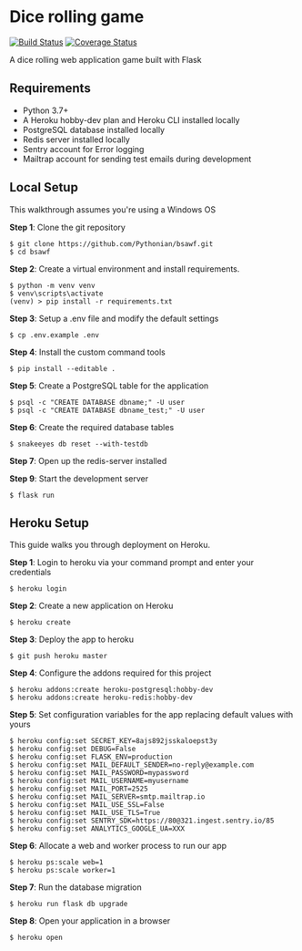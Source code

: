 # Dice rolling game

[![Build Status](https://travis-ci.org/Pythonian/bsawf.svg?branch=master)](https://travis-ci.org/Pythonian/bsawf) [![Coverage Status](https://coveralls.io/repos/github/Pythonian/bsawf/badge.svg?branch=master)](https://coveralls.io/github/Pythonian/bsawf?branch=master)

A dice rolling web application game built with Flask

## Requirements

- Python 3.7+
- A Heroku hobby-dev plan and Heroku CLI installed locally
- PostgreSQL database installed locally
- Redis server installed locally
- Sentry account for Error logging
- Mailtrap account for sending test emails during development

## Local Setup

This walkthrough assumes you're using a Windows OS

**Step 1**: Clone the git repository

    $ git clone https://github.com/Pythonian/bsawf.git
    $ cd bsawf

**Step 2**: Create a virtual environment and install requirements.

    $ python -m venv venv
    $ venv\scripts\activate
    (venv) > pip install -r requirements.txt

**Step 3**: Setup a .env file and modify the default settings

    $ cp .env.example .env

**Step 4**: Install the custom command tools

    $ pip install --editable .

**Step 5**: Create a PostgreSQL table for the application

    $ psql -c "CREATE DATABASE dbname;" -U user
    $ psql -c "CREATE DATABASE dbname_test;" -U user

**Step 6**: Create the required database tables

    $ snakeeyes db reset --with-testdb

**Step 7**: Open up the redis-server installed

**Step 9**: Start the development server

    $ flask run


## Heroku Setup

This guide walks you through deployment on Heroku.

**Step 1**: Login to heroku via your command prompt and enter your credentials

    $ heroku login

**Step 2**: Create a new application on Heroku

    $ heroku create

**Step 3**: Deploy the app to heroku

    $ git push heroku master

**Step 4**: Configure the addons required for this project

    $ heroku addons:create heroku-postgresql:hobby-dev
    $ heroku addons:create heroku-redis:hobby-dev

**Step 5**: Set configuration variables for the app replacing default values with yours

    $ heroku config:set SECRET_KEY=8ajs892jsskaloepst3y
    $ heroku config:set DEBUG=False
    $ heroku config:set FLASK_ENV=production
    $ heroku config:set MAIL_DEFAULT_SENDER=no-reply@example.com
    $ heroku config:set MAIL_PASSWORD=mypassword
    $ heroku config:set MAIL_USERNAME=myusername
    $ heroku config:set MAIL_PORT=2525
    $ heroku config:set MAIL_SERVER=smtp.mailtrap.io
    $ heroku config:set MAIL_USE_SSL=False
    $ heroku config:set MAIL_USE_TLS=True
    $ heroku config:set SENTRY_SDK=https://80@321.ingest.sentry.io/85
    $ heroku config:set ANALYTICS_GOOGLE_UA=XXX

**Step 6**: Allocate a web and worker process to run our app

    $ heroku ps:scale web=1
    $ heroku ps:scale worker=1

**Step 7**: Run the database migration

    $ heroku run flask db upgrade

**Step 8**: Open your application in a browser

    $ heroku open
